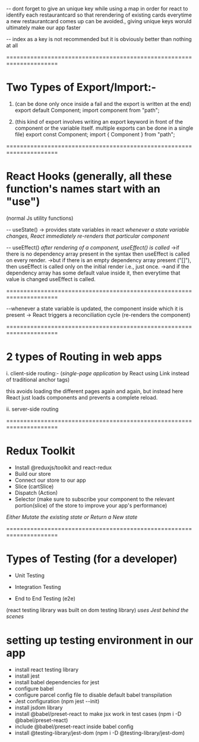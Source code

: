 -- dont forget to give an unique key while using a map in order for react to identify each restaurantcard so that rerendering of existing cards everytime a new restaurantcard comes up can be avoided., giving unique keys woruld ultimately make our app faster

-- index as a key is not recommended but it is obviously better than nothing at all

=====================================================================

# Two Types of Export/Import:-

1. (can be done only once inside a fail and the export is written at the end)
   export default Component;
   import component from "path";

2. (this kind of export involves writing an export keyword in front of the component or the variable itself. multiple exports can be done in a single file)
   export const Component;
   import { Component } from "path";

=====================================================================

# React Hooks (generally, all these function's names start with an "use")

(normal Js utility functions)

-- useState() -> provides state variables in react
_whenever a state variable changes, React immediately re-renders that particular component_

-- useEffect()
_after rendering of a component, useEffect() is called_
->if there is no dependency array present in the syntax then useEffect is called on every render.
->but if there is an empty dependency array present ("[]"), then useEffect is called only on the initial render i.e., just once.
->and if the dependency array has some default value inside it, then everytime that value is changed useEffect is called.

=====================================================================

--whenever a state variable is updated, the component inside which it is present -> React triggers a reconciliation cycle (re-renders the component)

=====================================================================

# 2 types of Routing in web apps

i. client-side routing:- (_single-page application_ by React using Link instead of traditional anchor tags)

this avoids loading the different pages again and again, but instead here React just loads components and prevents a complete reload.

ii. server-side routing

=====================================================================

# Redux Toolkit

- Install @reduxjs/toolkit and react-redux
- Build our store
- Connect our store to our app
- Slice (cartSlice)
- Dispatch (Action)
- Selector (make sure to subscribe your component to the relevant portion(slice) of the store to improve your app's performance)

_Either Mutate the existing state or Return a New state_

=====================================================================

# Types of Testing (for a developer)

- Unit Testing
- Integration Testing

- End to End Testing (e2e)

(react testing library was built on dom testing library)
_uses Jest behind the scenes_

# setting up testing environment in our app

- install react testing library
- install jest
- install babel dependencies for jest
- configure babel
- configure parcel config file to disable default babel transpilation
- Jest configuration (npm jest --init)
- install jsdom library
- install @babel/preset-react to make jsx work in test cases (npm i -D @babel/preset-react)
- include @babel/preset-react inside babel config
- install @testing-library/jest-dom (npm i -D @testing-library/jest-dom)
